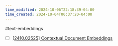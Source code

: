```yaml
---
time_modified: 2024-10-06T22:18:39-04:00
time_created: 2024-10-04T00:37:20-04:00
---
```


#text-embeddings 


- [ ] [\[2410.02525\] Contextual Document Embeddings](https://arxiv.org/abs/2410.02525)